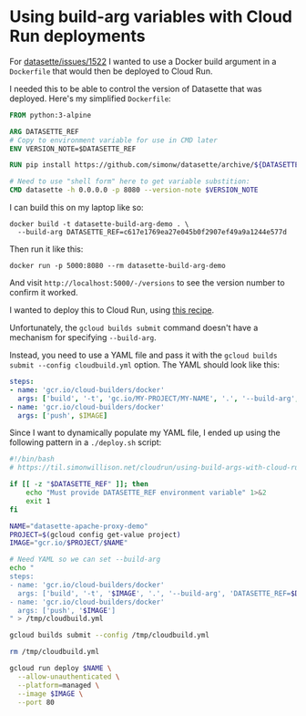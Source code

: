 # Using build-arg variables with Cloud Run deployments

For [datasette/issues/1522](https://github.com/simonw/datasette/issues/1522) I wanted to use a Docker build argument in a `Dockerfile` that would then be deployed to Cloud Run.

I needed this to be able to control the version of Datasette that was deployed. Here's my simplified `Dockerfile`:

```dockerfile
FROM python:3-alpine

ARG DATASETTE_REF
# Copy to environment variable for use in CMD later
ENV VERSION_NOTE=$DATASETTE_REF

RUN pip install https://github.com/simonw/datasette/archive/${DATASETTE_REF}.zip

# Need to use "shell form" here to get variable substition:
CMD datasette -h 0.0.0.0 -p 8080 --version-note $VERSION_NOTE
```
I can build this on my laptop like so:

    docker build -t datasette-build-arg-demo . \
      --build-arg DATASETTE_REF=c617e1769ea27e045b0f2907ef49a9a1244e577d

Then run it like this:

    docker run -p 5000:8080 --rm datasette-build-arg-demo

And visit `http://localhost:5000/-/versions` to see the version number to confirm it worked.

I wanted to deploy this to Cloud Run, using [this recipe](https://til.simonwillison.net/cloudrun/ship-dockerfile-to-cloud-run).

Unfortunately, the `gcloud builds submit` command doesn't have a mechanism for specifying `--build-arg`.

Instead, you need to use a YAML file and pass it with the `gcloud builds submit --config cloudbuild.yml` option. The YAML should look like this:

```yaml
steps:
- name: 'gcr.io/cloud-builders/docker'
  args: ['build', '-t', 'gc.io/MY-PROJECT/MY-NAME', '.', '--build-arg', 'DATASETTE_REF=c617e1769ea27e045b0f2907ef49a9a1244e577d']
- name: 'gcr.io/cloud-builders/docker'
  args: ['push', $IMAGE]
```

Since I want to dynamically populate my YAML file, I ended up using the following pattern in a `./deploy.sh` script:

```bash
#!/bin/bash
# https://til.simonwillison.net/cloudrun/using-build-args-with-cloud-run

if [[ -z "$DATASETTE_REF" ]]; then
    echo "Must provide DATASETTE_REF environment variable" 1>&2
    exit 1
fi

NAME="datasette-apache-proxy-demo"
PROJECT=$(gcloud config get-value project)
IMAGE="gcr.io/$PROJECT/$NAME"

# Need YAML so we can set --build-arg
echo "
steps:
- name: 'gcr.io/cloud-builders/docker'
  args: ['build', '-t', '$IMAGE', '.', '--build-arg', 'DATASETTE_REF=$DATASETTE_REF']
- name: 'gcr.io/cloud-builders/docker'
  args: ['push', '$IMAGE']
" > /tmp/cloudbuild.yml

gcloud builds submit --config /tmp/cloudbuild.yml

rm /tmp/cloudbuild.yml

gcloud run deploy $NAME \
  --allow-unauthenticated \
  --platform=managed \
  --image $IMAGE \
  --port 80
```
